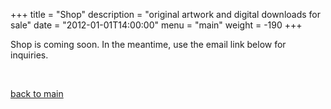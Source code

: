 +++
title = "Shop"
description = "original artwork and digital downloads for sale"
date = "2012-01-01T14:00:00"
menu = "main"
weight = -190
+++

<p>Shop is coming soon. In the meantime, use the email link below for inquiries.</p><p><br></p>
<a href="https://www.jamescampbell.us/">back to main</a>